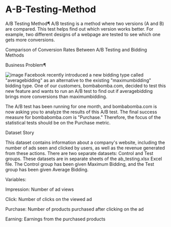 # A-B-Testing-Method

A/B Testing Method¶
A/B testing is a method where two versions (A and B) are compared. This test helps find out which version works better. For example, two different designs of a webpage are tested to see which one gets more conversions.

Comparison of Conversion Rates Between A/B Testing and Bidding Methods

Business Problem¶

![image](https://github.com/user-attachments/assets/f91e332e-12fb-4b31-af89-dd0a06468f84)
Facebook recently introduced a new bidding type called "averagebidding" as an alternative to the existing "maximumbidding" bidding type. One of our customers, bombabomba.com, decided to test this new feature and wants to run an A/B test to find out if averagebidding brings more conversions than maximumbidding.

The A/B test has been running for one month, and bombabomba.com is now asking you to analyze the results of this A/B test. The final success measure for bombabomba.com is "Purchase." Therefore, the focus of the statistical tests should be on the Purchase metric.

Dataset Story

This dataset contains information about a company's website, including the number of ads seen and clicked by users, as well as the revenue generated from these actions. There are two separate datasets: Control and Test groups. These datasets are in separate sheets of the ab_testing.xlsx Excel file. The Control group has been given Maximum Bidding, and the Test group has been given Average Bidding.

Variables:

Impression: Number of ad views

Click: Number of clicks on the viewed ad

Purchase: Number of products purchased after clicking on the ad

Earning: Earnings from the purchased products


